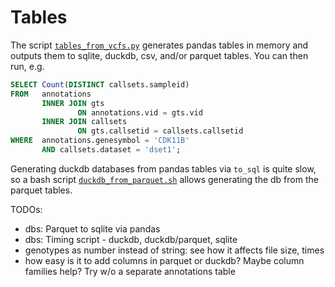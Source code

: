 # Tables

The script [`tables_from_vcfs.py`](tables_from_vcfs.py) generates pandas tables in memory and outputs them to sqlite, duckdb, csv, and/or parquet tables.
You can then run, e.g.

```sql
SELECT Count(DISTINCT callsets.sampleid)
FROM   annotations
       INNER JOIN gts
               ON annotations.vid = gts.vid
       INNER JOIN callsets
               ON gts.callsetid = callsets.callsetid
WHERE  annotations.genesymbol = 'CDK11B'
       AND callsets.dataset = 'dset1';
```

Generating duckdb databases from pandas tables via `to_sql` is quite slow, so a bash script [`duckdb_from_parquet.sh`](duckdb_from_parquet.sh)
allows generating the db from the parquet tables.

TODOs:

* dbs: Parquet to sqlite via pandas
* dbs: Timing script - duckdb, duckdb/parquet, sqlite
* genotypes as number instead of string: see how it affects file size, times
* how easy is it to add columns in parquet or duckdb?  Maybe column families help?  Try w/o a separate annotations table
